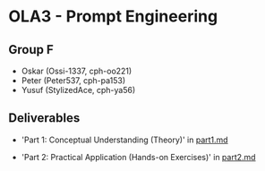 # OLA3 - Prompt Engineering

## Group F

- Oskar (Ossi-1337, cph-oo221)
- Peter (Peter537, cph-pa153)
- Yusuf (StylizedAce, cph-ya56)

## Deliverables

- 'Part 1: Conceptual Understanding (Theory)' in [part1.md](./part1.md)

- 'Part 2: Practical Application (Hands-on Exercises)' in [part2.md](./part2.md)
